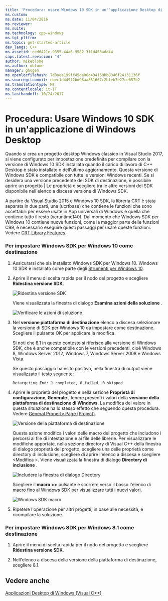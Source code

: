 ```yaml
---
title: 'Procedura: usare Windows 10 SDK in un''applicazione Desktop di Windows | Documenti Microsoft'
ms.custom: 
ms.date: 11/04/2016
ms.reviewer: 
ms.suite: 
ms.technology: cpp-windows
ms.tgt_pltfrm: 
ms.topic: get-started-article
dev_langs: C++
ms.assetid: eed6421e-9355-44a6-9582-3f1d453a6d44
caps.latest.revision: "4"
author: mikeblome
ms.author: mblome
manager: ghogen
ms.openlocfilehash: 7d8aea199ff45da06d434150bb8346f24131136f
ms.sourcegitcommit: ebec1d449f2bd98aa851667c2bfeb7e27ce657b2
ms.translationtype: MT
ms.contentlocale: it-IT
ms.lasthandoff: 10/24/2017
---
```

# <a name="how-to-use-the-windows-10-sdk-in-a-windows-desktop-application"></a>Procedura: Usare Windows 10 SDK in un'applicazione di Windows Desktop
Quando si crea un progetto desktop Windows classico in Visual Studio 2017, si viene configurato per impostazione predefinita per compilare con la versione di Windows 10 SDK installata quando il carico di lavoro di C++ Desktop è stato installato o dell'ultimo aggiornamento. Questa versione di Windows SDK è compatibile con tutte le versioni Windows recenti. Se si desidera una versione precedente del SDK di destinazione, è possibile aprire un progetto | Le proprietà e scegliere tra le altre versioni del SDK disponibile nell'elenco a discesa versione di Windows SDK.  
  
 A partire da Visual Studio 2015 e Windows 10 SDK, la libreria CRT è stata separata in due parti, una (ucrtbase) che contiene le funzioni che sono accettabili per essere usate in App universali di Windows e quella che contiene tutto il resto (vcruntime140). Dal momento che Windows SDK per Windows 10 contiene nuove funzioni, come la maggior parte delle funzioni C99, è necessario eseguire questi passaggi per usare queste funzioni. Vedere [CRT Library Features](../c-runtime-library/crt-library-features.md).  
  
### <a name="to-target-the-windows-10-sdk"></a>Per impostare Windows SDK per Windows 10 come destinazione  
  
1.  Assicurarsi che sia installato Windows SDK per Windows 10. Windows 10 SDK è installato come parte degli [Strumenti per Windows 10](http://go.microsoft.com/fwlink/?LinkID=617631).  
  
2.  Aprire il menu di scelta rapida per il nodo del progetto e scegliere **Ridestina versione SDK**.  
  
     ![Ridestina versione SDK](../windows/media/retargetingwindowssdk1.PNG "RetargetingWindowsSDK1")  
  
     Viene visualizzata la finestra di dialogo **Esamina azioni della soluzione** .  
  
     ![Verificare le azioni di soluzione](../windows/media/retargetingwindowssdk2.PNG "RetargetingWindowsSDK2")  
  
3.  Nel **versione piattaforma di destinazione** elenco a discesa selezionare la versione di SDK per Windows 10 da impostare come destinazione. Scegliere il pulsante OK per applicare la modifica.  
  
     Si noti che 8.1 in questo contesto si riferisce alla versione di Windows SDK, che è anche compatibile con le versioni precedenti, cioè Windows 8, Windows Server 2012, Windows 7, Windows Server 2008 e Windows Vista.  
  
     Se questo passaggio ha esito positivo, nella finestra di output viene visualizzato il testo seguente:  
  
     `Retargeting End: 1 completed, 0 failed, 0 skipped`  
  
4.  Aprire le proprietà del progetto e nella sezione **Proprietà di configurazione, Generale** , tenere presenti i valori della **versione della piattaforma di destinazione di Windows**. La modifica del valore in questa situazione ha lo stesso effetto che seguendo questa procedura. Vedere [General Property Page (Project)](../ide/general-property-page-project.md).  
  
     ![Versione della piattaforma di destinazione](../windows/media/retargetingwindowssdk3.PNG "RetargetingWindowsSDK3")  
  
     Questa azione modifica i valori delle macro del progetto che includono i percorsi ai file di intestazione e ai file delle librerie. Per visualizzare le modifiche apportate, nella sezione directory di Visual C++ della finestra di dialogo proprietà del progetto, scegliere una delle proprietà come directory di inclusione, scegliere di aprire l'elenco a discesa e scegliere \<Modifica >. Viene visualizzata la finestra di dialogo **Directory di inclusione** .  
  
     ![Includere la finestra di dialogo Directory](../windows/media/retargetingwindowssdk4.PNG "RetargetingWindowsSDK4")  
  
     Scegliere il **macro >>** pulsante e scorrere verso il basso l'elenco di macro fino al Windows SDK per visualizzare tutti i nuovi valori.  
  
     ![Windows SDK macro](../windows/media/retargetingwindowssdk5.PNG "RetargetingWindowsSDK5")  
  
5.  Ripetere l'operazione per altri progetti, in base alle necessità, e ricompilare la soluzione.  
  
### <a name="to-target-the-windows-81-sdk"></a>Per impostare Windows SDK per Windows 8.1 come destinazione  
  
1.  Aprire il menu di scelta rapida per il nodo del progetto e scegliere **Ridestina versione SDK**.  
  
2.  Nell'elenco a discesa della versione della piattaforma di destinazione, scegliere 8.1.  
  
## <a name="see-also"></a>Vedere anche  
 [Applicazioni Desktop di Windows (Visual C++)](../windows/how-to-use-the-windows-10-sdk-in-a-windows-desktop-application.md)
